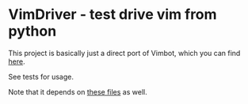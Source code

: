
VimDriver - test drive vim from python
==========

This project is basically just a direct port of Vimbot, which you can find [here](https://github.com/maxbrunsfeld/vimbot).

See tests for usage.

Note that it depends on [these files](https://github.com/svermeulen/ave) as well.
